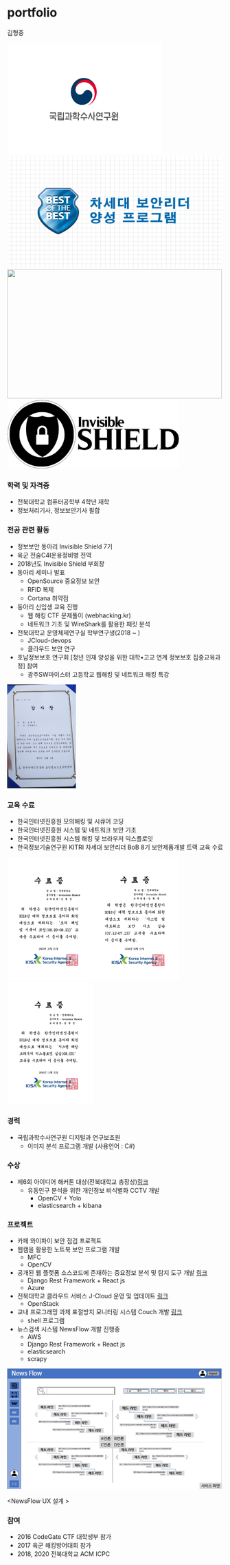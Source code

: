 # portfolio

김형중

<img src='https://github.com/khj0209/portfolio/blob/main/image/%EA%B5%AD%EA%B3%BC%EC%88%98%20%EB%A1%9C%EA%B3%A0.jpg' width="360" height="260"><img src='https://github.com/khj0209/portfolio/blob/main/image/BoB%EB%A1%9C%EA%B3%A0.png' width="500" height="260">
<img src='https://github.com/jcloud-devops/jcloud-devops.github.io/blob/master/images/logo.svg' width="500" height="300"><img src='https://github.com/khj0209/portfolio/blob/main/image/is%EB%A1%9C%EA%B3%A0.png' width="400" height="160">

### 학력 및 자격증
+ 전북대학교 컴퓨터공학부 4학년 재학
+ 정보처리기사, 정보보안기사 필합

### 전공 관련 활동
+ 정보보안 동아리 Invisible Shield 7기
+ 육군 전술C4I운용정비병 전역
+ 2018년도 Invisible Shield 부회장
+ 동아리 세미나 발표
  - OpenSource 중요정보 보안
  - RFID 복제
  - Cortana 취약점
+ 동아리 신입생 교육 진행
  - 웹 해킹 CTF 문제풀이 (webhacking.kr)
  - 네트워크 기초 및 WireShark를 활용한 패킷 분석
+ 전북대학교 운영체제연구실 학부연구생(2018 ~ )
  - JCloud-devops
  - 클라우드 보안 연구
+ 호남정보보호 연구회 [청년 인재 양성을 위한 대학•고교 연계 정보보호 집중교육과정] 참여
  - 광주SW마이스터 고등학교 웹해킹 및 네트워크 해킹 특강
<img src='https://github.com/khj0209/portfolio/blob/main/image/%EA%B0%90%EC%82%AC%EC%9E%A5.jpg' width="160">


### 교육 수료
+ 한국인터넷진흥원 모의해킹 및 시큐어 코딩
+ 한국인터넷진흥원 시스템 및 네트워크 보안 기초
+ 한국인터넷진흥원 시스템 해킹 및 브라우저 익스플로잇
+ 한국정보기술연구원 KITRI 차세대 보안리더 BoB 8기 보안제품개발 트랙 교육 수료

<img src='https://github.com/khj0209/portfolio/blob/main/image/%EB%AA%A8%EC%9D%98%ED%95%B4%ED%82%B9%20%EB%B0%8F%20%EC%8B%9C%ED%81%90%EC%96%B4%20%EC%BD%94%EB%94%A9%20%EC%88%98%EB%A3%8C%EC%A6%9D.PNG' width="200"><img src='https://github.com/khj0209/portfolio/blob/main/image/%EC%8B%9C%EC%8A%A4%ED%85%9C%20%EB%B0%8F%20%EB%84%A4%ED%8A%B8%EC%9B%A4%20%EB%B3%B4%EC%95%88%20%EA%B8%B0%EC%B4%88%20%EC%8B%A4%EC%8A%B5%20%EC%88%98%EB%A3%8C%EC%A6%9D.PNG' width="200"><img src='https://github.com/khj0209/portfolio/blob/main/image/%EC%8B%9C%EC%8A%A4%ED%85%9C%20%ED%95%B4%ED%82%B9%20%EB%B8%8C%EB%9D%BC%EC%9A%B0%EC%A0%80%20%EC%9D%B5%EC%8A%A4%ED%94%8C%EB%A1%9C%EC%9E%87%20%EC%8B%A4%EC%8A%B5%20%EC%88%98%EB%A3%8C%EC%A6%9D.PNG' width="200">


### 경력
+ 국립과학수사연구원 디지털과 연구보조원
  - 이미지 분석 프로그램 개발 (사용언어 : C#)

### 수상
+ 제6회 아이디어 해커톤 대상(전북대학교 총장상)[링크](https://github.com/khj0209/Floating-Population-Analyze)
  - 유동인구 분석을 위한 개인정보 비식별화 CCTV 개발
    - OpenCV + Yolo
    - elasticsearch + kibana

### 프로젝트
+ 카페 와이파이 보안 점검 프로젝트
+ 웹캠을 활용한 노트북 보안 프로그램 개발
  - MFC
  - OpenCV
+ 공개된 웹 플랫폼 소스코드에 존재하는 중요정보 분석 및 탐지 도구 개발 [링크](https://gitlab.com/gaegom0209/gitdefender)
  - Django Rest Framework + React js
  - Azure
+ 전북대학교 클라우드 서비스 J-Cloud 운영 및 업데이트 [링크](https://jcloud-devops.github.io/index.html)
  - OpenStack
+ 교내 프로그래밍 과제 표절방지 모니터링 시스템 Couch 개발 [링크](https://github.com/hyunchan-park/Couch)
  - shell 프로그램
+ 뉴스검색 시스템 NewsFlow 개발 진행중
  - AWS
  - Django Rest Framework + React js
  - elasticsearch
  - scrapy
  
<img src='https://github.com/khj0209/portfolio/blob/main/image/NewsFlow%20UX%20%EC%84%A4%EA%B3%84.JPG' width='500'>

<NewsFlow UX 설계 >

### 참여
+ 2016 CodeGate CTF 대학생부 참가
+ 2017 육군 해킹방어대회 참가
+ 2018, 2020 전북대학교 ACM ICPC
